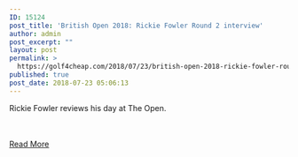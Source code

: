 ```yaml
---
ID: 15124
post_title: 'British Open 2018: Rickie Fowler Round 2 interview'
author: admin
post_excerpt: ""
layout: post
permalink: >
  https://golf4cheap.com/2018/07/23/british-open-2018-rickie-fowler-round-2-interview/
published: true
post_date: 2018-07-23 05:06:13
---
```

<p>Rickie Fowler reviews his day at The Open.</p><br><br><a href="https://www.golfchannel.com/video/fowler-69-today-was-good-solid-day/">Read More</a>